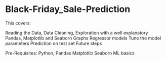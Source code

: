 # Black-Friday_Sale-Prediction

This covers:

Reading the Data,
Data Cleaning,
Exploration with a well explanatory Pandas, Matplotlib and Seaborn Graphs
Regressor models
Tune the model parameters
Prediction on test set
Future steps

Pre-Requisites:
Python,
Pandas
Matplotlib
Seaborn
ML basics
